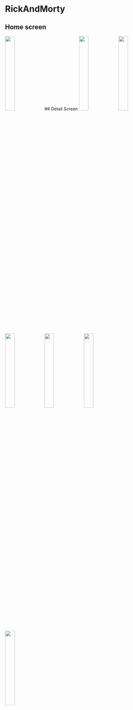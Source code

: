 # RickAndMorty

## Home screen
<img src=https://github.com/user-attachments/assets/1fc32e21-96ef-4232-ba42-d8e259598305 width=25% height=25%> 
## Detail Screen
<img src=https://github.com/user-attachments/assets/4a03bf18-c9af-45d2-874d-a3f9e802c5f8 width=25% height=25%> 
<img src=https://github.com/user-attachments/assets/d1eb60be-2a68-44e3-9b47-f080503dbf11 width=25% height=25%> 
<img src=https://github.com/user-attachments/assets/4889927b-2253-4048-bae7-89302b8fe98b width=25% height=25%> 
<img src=https://github.com/user-attachments/assets/cd9b60f6-a1e0-45b7-9f63-a9311f86f58d width=25% height=25%> 
<img src=https://github.com/user-attachments/assets/0d44dc17-0296-434c-a8c3-7439a9be56a6 width=25% height=25%> 
<img src=https://github.com/user-attachments/assets/103b1e8a-4fc2-4f1f-acdf-32326fbf4e79 width=25% height=25%> 
